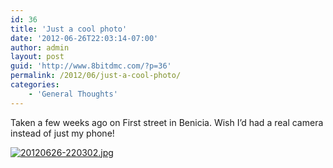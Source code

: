 ```yaml
---
id: 36
title: 'Just a cool photo'
date: '2012-06-26T22:03:14-07:00'
author: admin
layout: post
guid: 'http://www.8bitdmc.com/?p=36'
permalink: /2012/06/just-a-cool-photo/
categories:
    - 'General Thoughts'
---
```


Taken a few weeks ago on First street in Benicia. Wish I’d had a real camera instead of just my phone!

[![20120626-220302.jpg](../images/2012/06/20120626-220302.jpg)](../images/2012/06/20120626-220302.jpg)